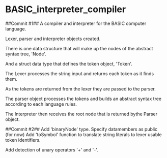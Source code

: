 # BASIC_interpreter_compiler
##Commit #1##
A compiler and interpreter for the BASIC computer language.

Lexer, parser and interpreter objects created.

There is one data structure that will make up the nodes of the abstract syntax tree, 'Node'.

And a struct data type that defines the token object, 'Token'.

The Lexer processes the string input and returns each token as it finds them.  

As the tokens are returned from the lexer they are passed to the parser. 

The parser object processes the tokens and builds an abstract syntax tree according to each language rules.

The Interpreter then receives the root node that is returned bythe Parser object.

##Commit #2##
Add 'binaryNode' type.
Specify datamembers as public (for now)
Add 'toSymbol' function to translate string literals to lexer usable token identifiers.

Add detection of unary operators '+' and '-'.



